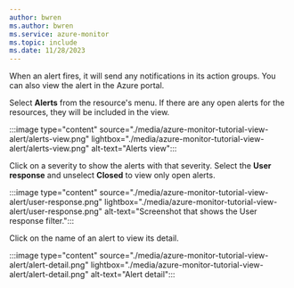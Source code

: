 ```yaml
---
author: bwren
ms.author: bwren
ms.service: azure-monitor
ms.topic: include
ms.date: 11/28/2023
---
```


When an alert fires, it will send any notifications in its action groups. You can also view the alert in the Azure portal. 

Select **Alerts** from the resource's menu. If there are any open alerts for the resources, they will be included in the view.

:::image type="content" source="./media/azure-monitor-tutorial-view-alert/alerts-view.png" lightbox="./media/azure-monitor-tutorial-view-alert/alerts-view.png" alt-text="Alerts view":::

Click on a severity to show the alerts with that severity. Select the **User response** and unselect **Closed** to view only open alerts.

:::image type="content" source="./media/azure-monitor-tutorial-view-alert/user-response.png" lightbox="./media/azure-monitor-tutorial-view-alert/user-response.png" alt-text="Screenshot that shows the User response filter.":::

Click on the name of an alert to view its detail.

:::image type="content" source="./media/azure-monitor-tutorial-view-alert/alert-detail.png" lightbox="./media/azure-monitor-tutorial-view-alert/alert-detail.png" alt-text="Alert detail":::